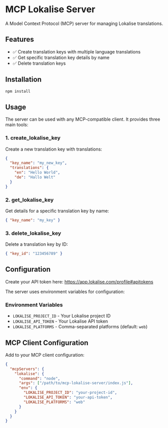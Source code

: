 # MCP Lokalise Server

A Model Context Protocol (MCP) server for managing Lokalise translations.

## Features

- ✅ Create translation keys with multiple language translations
- ✅ Get specific translation key details by name
- ✅ Delete translation keys 

## Installation

```bash
npm install
```

## Usage

The server can be used with any MCP-compatible client. It provides three main tools:

### 1. create_lokalise_key

Create a new translation key with translations:

```json
{
  "key_name": "my_new_key",
  "translations": {
    "en": "Hello World",
    "de": "Hallo Welt"
  }
}
```

### 2. get_lokalise_key

Get details for a specific translation key by name:

```json
{ "key_name": "my_key" }
```

### 3. delete_lokalise_key

Delete a translation key by ID:

```json
{ "key_id": "123456789" }
```

## Configuration

Create your API token here: https://app.lokalise.com/profile#apitokens

The server uses environment variables for configuration:

### Environment Variables

- `LOKALISE_PROJECT_ID` - Your Lokalise project ID
- `LOKALISE_API_TOKEN` - Your Lokalise API token
- `LOKALISE_PLATFORMS` - Comma-separated platforms (default: `web`)

## MCP Client Configuration

Add to your MCP client configuration:

```json
{
  "mcpServers": {
    "lokalise": {
      "command": "node",
      "args": ["/path/to/mcp-lokalise-server/index.js"],
      "env": {
        "LOKALISE_PROJECT_ID": "your-project-id",
        "LOKALISE_API_TOKEN": "your-api-token",
        "LOKALISE_PLATFORMS": "web"
      }
    }
  }
}
```
